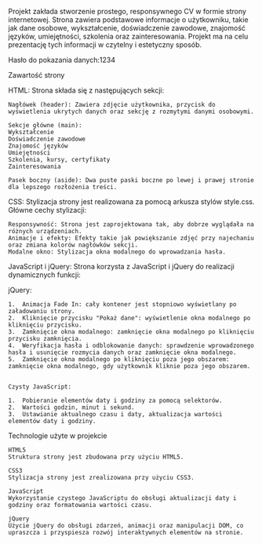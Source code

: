 Projekt zakłada stworzenie prostego, responsywnego CV w formie strony internetowej. Strona zawiera podstawowe informacje o użytkowniku, takie jak dane osobowe, wykształcenie, doświadczenie zawodowe, znajomość języków, umiejętności, szkolenia oraz zainteresowania. Projekt ma na celu prezentację tych informacji w czytelny i estetyczny sposób.

Hasło do pokazania danych:1234

Zawartość strony

  HTML: Strona składa się z następujących sekcji:
  
    Nagłówek (header): Zawiera zdjęcie użytkownika, przycisk do wyświetlenia ukrytych danych oraz sekcję z rozmytymi danymi osobowymi.
  
    Sekcje główne (main): 
    Wykształcenie
    Doświadczenie zawodowe
    Znajomość języków
    Umiejętności
    Szkolenia, kursy, certyfikaty
    Zainteresowania
  
    Pasek boczny (aside): Dwa puste paski boczne po lewej i prawej stronie dla lepszego rozłożenia treści.


  CSS: Stylizacja strony jest realizowana za pomocą arkusza stylów style.css. Główne cechy stylizacji:
  
    Responsywność: Strona jest zaprojektowana tak, aby dobrze wyglądała na różnych urządzeniach.
    Animacje i efekty: Efekty takie jak powiększanie zdjęć przy najechaniu oraz zmiana kolorów nagłówków sekcji.
    Modalne okno: Stylizacja okna modalnego do wprowadzania hasła.


  JavaScript i jQuery: Strona korzysta z JavaScript i jQuery do realizacji dynamicznych funkcji:
  
  jQuery:

    1.	Animacja Fade In: cały kontener jest stopniowo wyświetlany po załadowaniu strony.
    2.	Kliknięcie przycisku "Pokaż dane": wyświetlenie okna modalnego po kliknięciu przycisku.
    3.	Zamknięcie okna modalnego: zamknięcie okna modalnego po kliknięciu przycisku zamknięcia.
    4.	Weryfikacja hasła i odblokowanie danych: sprawdzenie wprowadzonego hasła i usunięcie rozmycia danych oraz zamknięcie okna modalnego.
    5.	Zamknięcie okna modalnego po kliknięciu poza jego obszarem: zamknięcie okna modalnego, gdy użytkownik kliknie poza jego obszarem.
    
    
    Czysty JavaScript:
    
    1.	Pobieranie elementów daty i godziny za pomocą selektorów.
    2.	Wartości godzin, minut i sekund.
    3.	Ustawianie aktualnego czasu i daty, aktualizacja wartości elementów daty i godziny.


  Technologie użyte w projekcie

    HTML5
    Struktura strony jest zbudowana przy użyciu HTML5.
  
    CSS3
    Stylizacja strony jest zrealizowana przy użyciu CSS3.
  
    JavaScript
    Wykorzystanie czystego JavaScriptu do obsługi aktualizacji daty i godziny oraz formatowania wartości czasu.
  
    jQuery
    Użycie jQuery do obsługi zdarzeń, animacji oraz manipulacji DOM, co upraszcza i przyspiesza rozwój interaktywnych elementów na stronie.







